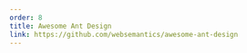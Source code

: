 ```yaml
---
order: 8
title: Awesome Ant Design
link: https://github.com/websemantics/awesome-ant-design
---
```

